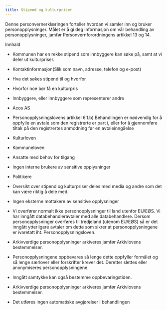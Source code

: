 ```yaml
---
title: Stipend og kulturpriser
---
```



  

Denne personvernerklæringen forteller hvordan vi samler inn og bruker personopplysninger. Målet er å gi deg informasjon om vår behandling av personopplysninger, jamfør Personvernforordningens artikkel 13 og 14.

  

Innhald

*   Kommunen har en rekke stipend som innbyggere kan søke på, samt at vi deler ut kulturpriser.  
    
*   Kontaktinformasjon(Slik som navn, adresse, telefon og e-post)  
    
*   Hva det søkes stipend til og hvorfor  
    
*   Hvorfor noe bør få en kulturpris  
    
*   Innbyggere, eller Innbyggere som representerer andre  
    
*   Acos AS  
    
*   Personopplysningslovens artikkel 6.1.b) Behandlingen er nødvendig for å oppfylle en avtale som den registrerte er part i, eller for å gjennomføre tiltak på den registrertes anmodning før en avtaleinngåelse  
    
*   Kulturloven  
    
*   Kommuneloven  
    
*   Ansatte med behov for tilgang  
    
*   Ingen interne brukere av sensitive opplysninger  
    
*   Politikere  
    
*   Oversikt over stipend og kulturpriser deles med media og andre som det kan være riktig å dele med.  
    
*   Ingen eksterne mottakere av sensitive opplysninger  
    
*   Vi overfører normalt ikke personopplysninger til land utenfor EU/EØS. Vi har inngått databehandleravtaler med alle databehandlere. Dersom personopplysninger overføres til tredjeland (utenom EU/EØS) så er det inngått ytterligere avtaler om dette som sikrer at personopplysningene er ivaretatt iht. Personopplysningsloven.  
    
*   Arkivverdige personopplysninger arkiveres jamfør Arkivlovens bestemmelser.  
    
*   Personopplysningene oppbevares så lenge dette oppfyller formålet og så lenge særlover eller forskrifter krever det. Deretter slettes eller anonymiseres personopplysningene.  
    
*   Inngått samtykke kan også bestemme oppbevaringstiden.  
    
*   Arkivverdige personopplysninger arkiveres jamfør Arkivlovens bestemmelser.  
    
*   Det utføres ingen automatiske avgjørelser i behandlingen